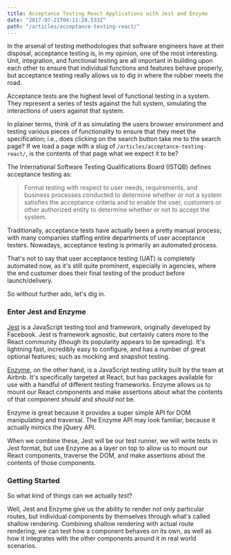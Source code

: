 ```yaml
---
title: Acceptance Testing React Applications with Jest and Enzyme
date: "2017-07-21T04:11:28.533Z"
path: "/articles/acceptance-testing-react/"
---
```


In the arsenal of testing methodologies that software engineers have at their disposal, acceptance testing is, in my opinion, one of the most interesting. Unit, integration, and functional testing are all important in building upon each other to ensure that individual functions and features behave properly, but acceptance testing really allows us to dig in where the rubber meets the road.

Acceptance tests are the highest level of functional testing in a system. They represent a series of tests against the full system, simulating the interactions of users against that system. 

In plainer terms, think of it as simulating the users browser environment and testing various pieces of functionality to ensure that they meet the specification; i.e., does clicking on the search button take me to the search page? If we load a page with a slug of `/articles/acceptance-testing-react/`, is the contents of that page what we expect it to be?

The International Software Testing Qualifications Board (ISTQB) defines acceptance testing as:
> Formal testing with respect to user needs, requirements, and business processes conducted to determine  whether or not a system satisfies the acceptance criteria and to enable the user, customers or other authorized entity to determine whether or not to accept the system.

Traditionally, acceptance tests have actually been a pretty manual process; with many companies staffing entire departments of user acceptance testers. Nowadays, acceptance testing is primarily an automated process.

That's not to say that user acceptance testing (UAT) is completely automated now, as it's still quite prominent, especially in agencies, where the end customer does their final testing of the product before launch/delivery.

So without further ado, let's dig in.

### Enter Jest and Enzyme

[Jest](https://facebook.github.io/jest/) is a JavaScript testing tool and framework, originally developed by Facebook. Jest is framework agnostic, but certainly caters more to the React community (though its popularity appears to be spreading). It's lightning fast, incredibly easy to configure, and has a number of great optional features; such as mocking and snapshot testing.

[Enzyme](http://airbnb.io/enzyme/), on the other hand, is a JavaScript testing utility built by the team at Airbnb. It's specifically targeted at React, but has packages available for use with a handful of different testing frameworks. Enzyme allows us to mount our React components and make assertions about what the contents of that component *should* and *should not* be.

Enzyme is great because it provides a super simple API for DOM manipulating and traversal. The Enzyme API may look familiar, because it actually mimics the jQuery API.

When we combine these, Jest will be our test runner, we will write tests in Jest format, but use Enzyme as a layer on top to allow us to mount our React components, traverse the DOM, and make assertions about the contents of those components.

### Getting Started

So what kind of things can we actually *test*?

Well, Jest and Enzyme give us the ability to render not only particular routes, but individual components by themselves through what's called shallow rendering. Combining shallow rendering with actual route rendering, we can test how a component behaves on its own, as well as how it integrates with the other components around it in real world scenarios.